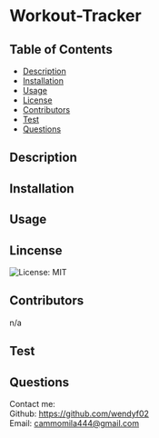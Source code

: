 # Workout-Tracker
  ## Table of Contents
  * [Description](#description)
  * [Installation](#installation)
  * [Usage](#usage)
  * [License](#license)
  * [Contributors](#contributors)
  * [Test](#test)
  * [Questions](#questions)
  
  ## Description
  

  ## Installation
  

  ## Usage
  

  ## Lincense
  ![License: MIT](https://img.shields.io/badge/License-MIT-yellow.svg)

  ## Contributors
  n/a

  ## Test
 
  
  ## Questions

  Contact me:   
  Github: https://github.com/wendyf02   
  Email: cammomila444@gmail.com
